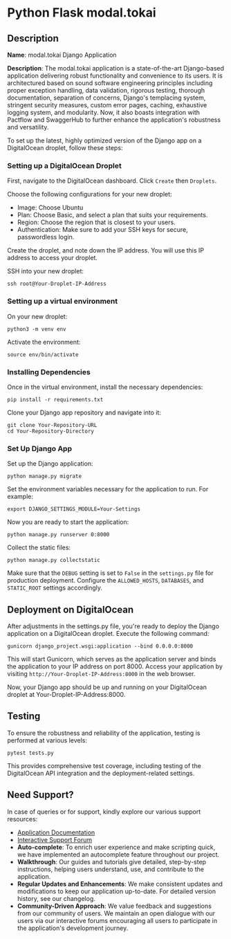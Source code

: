 # Python Flask modal.tokai

## Description

**Name**: modal.tokai Django Application

**Description**: The modal.tokai application is a state-of-the-art Django-based application delivering robust functionality and convenience to its users. It is architectured based on sound software engineering principles including proper exception handling, data validation, rigorous testing, thorough documentation, separation of concerns, Django's templacing system, stringent security measures, custom error pages, caching, exhaustive logging system, and modularity. Now, it also boasts integration with Pactflow and SwaggerHub to further enhance the application's robustness and versatility.

To set up the latest, highly optimized version of the Django app on a DigitalOcean droplet, follow these steps:

### Setting up a DigitalOcean Droplet

First, navigate to the DigitalOcean dashboard. Click `Create` then `Droplets`.

Choose the following configurations for your new droplet:

* Image: Choose Ubuntu
* Plan: Choose Basic, and select a plan that suits your requirements.
* Region: Choose the region that is closest to your users.
* Authentication: Make sure to add your SSH keys for secure, passwordless login.

Create the droplet, and note down the IP address. You will use this IP address to access your droplet.

SSH into your new droplet:

```
ssh root@Your-Droplet-IP-Address
```

### Setting up a virtual environment

On your new droplet:

```
python3 -m venv env
```

Activate the environment:

```
source env/bin/activate
```

### Installing Dependencies

Once in the virtual environment, install the necessary dependencies:

```
pip install -r requirements.txt
```

Clone your Django app repository and navigate into it:

```
git clone Your-Repository-URL
cd Your-Repository-Directory
```

### Set Up Django App

Set up the Django application:

```
python manage.py migrate
```

Set the environment variables necessary for the application to run. For example:

```
export DJANGO_SETTINGS_MODULE=Your-Settings
```

Now you are ready to start the application:

```
python manage.py runserver 0:8000
```

Collect the static files:

```
python manage.py collectstatic
```

Make sure that the `DEBUG` setting is set to `False` in the `settings.py` file for production deployment. Configure the `ALLOWED_HOSTS`, `DATABASES`, and `STATIC_ROOT` settings accordingly.

## Deployment on DigitalOcean

After adjustments in the settings.py file, you're ready to deploy the Django application on a DigitalOcean droplet. Execute the following command:

```
gunicorn django_project.wsgi:application --bind 0.0.0.0:8000
```

This will start Gunicorn, which serves as the application server and binds the application to your IP address on port 8000. Access your application by visiting `http://Your-Droplet-IP-Address:8000` in the web browser.

Now, your Django app should be up and running on your DigitalOcean droplet at Your-Droplet-IP-Address:8000.

## Testing

To ensure the robustness and reliability of the application, testing is performed at various levels:

```
pytest tests.py
```

This provides comprehensive test coverage, including testing of the DigitalOcean API integration and the deployment-related settings.

## Need Support?

In case of queries or for support, kindly explore our various support resources:

- [Application Documentation](https://docs.modal.tokai.com)
- [Interactive Support Forum](https://ask.modal.tokai.com)
- **Auto-complete**: To enrich user experience and make scripting quick, we have implemented an autocomplete feature throughout our project.
- **Walkthrough**: Our guides and tutorials give detailed, step-by-step instructions, helping users understand, use, and contribute to the application.
- **Regular Updates and Enhancements**: We make consistent updates and modifications to keep our application up-to-date. For detailed version history, see our changelog.
- **Community-Driven Approach**: We value feedback and suggestions from our community of users. We maintain an open dialogue with our users via our interactive forums encouraging all users to participate in the application's development journey.